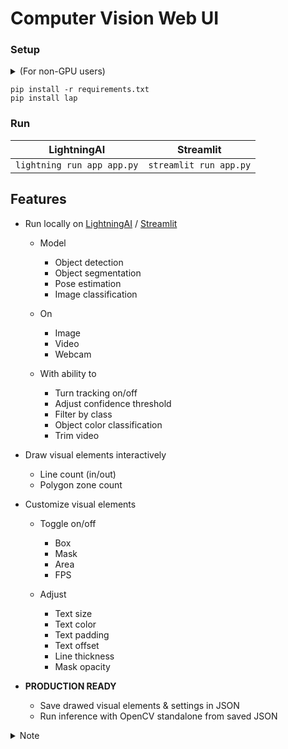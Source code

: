 # Computer Vision Web UI

### Setup

<details><summary>(For non-GPU users)</summary>


Install CPU version of pytorch before other dependencies 

```
pip install -i https://download.pytorch.org/whl/cpu torch torchvision
```

</details>

```
pip install -r requirements.txt
pip install lap
```

### Run

| LightningAI                | Streamlit              |
| -------------------------- | ---------------------- |
| `lightning run app app.py` | `streamlit run app.py` |

## Features

- Run locally on [LightningAI](https://github.com/lightning-ai/lightning) / [Streamlit](https://github.com/streamlit/streamlit)

  - Model

    - Object detection
    - Object segmentation
    - Pose estimation
    - Image classification

  - On

    - Image
    - Video
    - Webcam

  - With ability to

    - Turn tracking on/off
    - Adjust confidence threshold
    - Filter by class
    - Object color classification
    - Trim video

- Draw visual elements interactively

  - Line count (in/out)
  - Polygon zone count

- Customize visual elements

  - Toggle on/off

    - Box
    - Mask
    - Area
    - FPS

  - Adjust

    - Text size
    - Text color
    - Text padding
    - Text offset
    - Line thickness
    - Mask opacity

- **PRODUCTION READY**

  - Save drawed visual elements & settings in JSON
  - Run inference with OpenCV standalone from saved JSON

<details><summary>Note</summary>

#### TODO

Supported models:

- [x] All YOLOv8 models (Detect, Segment, Pose, Classify)
  - [x] With tracking
- [x] YOLOv5 object detection
  - [x] new v5u models
  - [x] original v5 models
- [ ] YOLOv6 object detection
- [ ] YOLO-NAS object detection
- [ ] RT-DETR object detection

</details>
